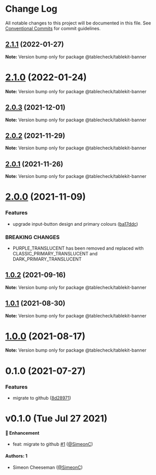 # Change Log

All notable changes to this project will be documented in this file.
See [Conventional Commits](https://conventionalcommits.org) for commit guidelines.

## [2.1.1](https://github.com/tablecheck/tablekit/compare/@tablecheck/tablekit-banner@2.1.0...@tablecheck/tablekit-banner@2.1.1) (2022-01-27)

**Note:** Version bump only for package @tablecheck/tablekit-banner





# [2.1.0](https://github.com/tablecheck/tablekit/compare/@tablecheck/tablekit-banner@2.0.3...@tablecheck/tablekit-banner@2.1.0) (2022-01-24)

**Note:** Version bump only for package @tablecheck/tablekit-banner





## [2.0.3](https://github.com/tablecheck/tablekit/compare/@tablecheck/tablekit-banner@2.0.2...@tablecheck/tablekit-banner@2.0.3) (2021-12-01)

**Note:** Version bump only for package @tablecheck/tablekit-banner





## [2.0.2](https://github.com/tablecheck/tablekit/compare/@tablecheck/tablekit-banner@2.0.1...@tablecheck/tablekit-banner@2.0.2) (2021-11-29)

**Note:** Version bump only for package @tablecheck/tablekit-banner





## [2.0.1](https://github.com/tablecheck/tablekit/compare/@tablecheck/tablekit-banner@2.0.0...@tablecheck/tablekit-banner@2.0.1) (2021-11-26)

**Note:** Version bump only for package @tablecheck/tablekit-banner





# [2.0.0](https://github.com/tablecheck/tablekit/compare/@tablecheck/tablekit-banner@1.0.2...@tablecheck/tablekit-banner@2.0.0) (2021-11-09)


### Features

* upgrade input-button design and primary colours ([ba17ddc](https://github.com/tablecheck/tablekit/commit/ba17ddccb7634573f8c151a734d2f1acb3b82ec7))


### BREAKING CHANGES

* PURPLE_TRANSLUCENT has been removed and replaced with CLASSIC_PRIMARY_TRANSLUCENT and DARK_PRIMARY_TRANSLUCENT





## [1.0.2](https://github.com/tablecheck/tablekit/compare/@tablecheck/tablekit-banner@1.0.1...@tablecheck/tablekit-banner@1.0.2) (2021-09-16)

**Note:** Version bump only for package @tablecheck/tablekit-banner





## [1.0.1](https://github.com/tablecheck/tablekit/compare/@tablecheck/tablekit-banner@1.0.0...@tablecheck/tablekit-banner@1.0.1) (2021-08-30)

**Note:** Version bump only for package @tablecheck/tablekit-banner





# [1.0.0](https://github.com/tablecheck/tablekit/compare/@tablecheck/tablekit-banner@0.1.0...@tablecheck/tablekit-banner@1.0.0) (2021-08-17)

**Note:** Version bump only for package @tablecheck/tablekit-banner





# 0.1.0 (2021-07-27)


### Features

* migrate to github ([8d28971](https://github.com/tablecheck/tablekit/commit/8d28971175010fcb2a3cd9c48a749e7af1bdc9f9))





# v0.1.0 (Tue Jul 27 2021)

#### 🚀 Enhancement

- feat: migrate to github [#1](https://github.com/tablecheck/tablekit/pull/1) ([@SimeonC](https://github.com/SimeonC))

#### Authors: 1

- Simeon Cheeseman ([@SimeonC](https://github.com/SimeonC))
